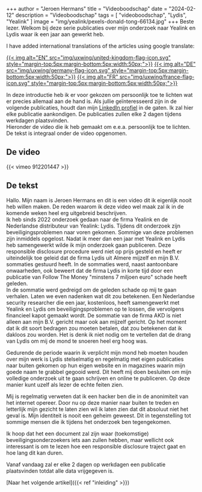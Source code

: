 +++
author = "Jeroen Hermans"
title = "Videoboodschap"
date = "2024-02-12"
description = "Videoboodschap"
tags = [
    "videoboodschap", "Lydis", "Yealink"
]
image = "img/yealink/pexels-donald-tong-66134.jpg"
+++
Beste lezer. Welkom bij deze serie publicaties over mijn onderzoek naar Yealink en Lydis waar ik een jaar aan gewerkt heb.
<!--more-->
I have added international translations of the articles using google translate:  

[{{< img alt="EN" src="img/uxwing/united-kingdom-flag-icon.svg" style="margin-top:5px;margin-bottom:5px;width:50px;">}}](https://cloudaware-eu.translate.goog/yealink/video_boodschap/?_x_tr_sl=nl&_x_tr_tl=en&_x_tr_hl=nl&_x_tr_pto=wapp)
[{{< img alt="DE" src="img/uxwing/germany-flag-icon.svg" style="margin-top:5px;margin-bottom:5px;width:50px;">}}](https://cloudaware-eu.translate.goog/yealink/video_boodschap/?_x_tr_sl=nl&_x_tr_tl=de&_x_tr_hl=nl&_x_tr_pto=wapp)
[{{< img alt="FR" src="img/uxwing/france-flag-icon.svg" style="margin-top:5px;margin-bottom:5px;width:50px;">}}](https://cloudaware-eu.translate.goog/yealink/video_boodschap/?_x_tr_sl=nl&_x_tr_tl=fr&_x_tr_hl=nl&_x_tr_pto=wapp)  

In deze introductie heb ik er voor gekozen om persoonlijk toe te lichten wat er precies allemaal aan de hand is. Als 
jullie geïnteresseerd zijn in de volgende publicaties, houdt dan mijn [LinkedIn profiel](https://www.linkedin.com/in/jeroenhermans/)
in de gaten. Ik zal hier elke publicatie aankondigen. De publicaties zullen elke 2 dagen tijdens werkdagen plaatsvinden.  
Hieronder de video die ik heb gemaakt om e.e.a. persoonlijk toe te lichten. De tekst is integraal onder de video opgenomen.

## De video
{{< vimeo 912201447 >}}
## De tekst

Hallo. Mijn naam is Jeroen Hermans en dit is een video dit ik eigenlijk nooit heb willen maken. De reden waarom ik deze 
video wel maak zal ik in de komende weken heel erg uitgebreid beschrijven.  
Ik heb sinds 2022 onderzoek gedaan naar de firma Yealink en de Nederlandse distributeur van Yealink: Lydis. Tijdens dit 
onderzoek zijn beveiligingsproblemen naar voren gekomen. Sommige van deze problemen zijn inmiddels opgelost. Nadat ik 
meer dan een jaar met Yealink en Lydis heb samengewerkt wilde ik mijn onderzoek gaan publiceren. Deze responsible 
disclosure procedure werd niet op prijs gesteld en heeft er uiteindelijk toe geleid dat de firma Lydis uit Almere 
mijzelf en mijn B.V. sommaties gestuurd heeft. In de sommaties werd, naast aantoonbare onwaarheden, ook beweert dat de 
firma Lydis in korte tijd door een publicatie van Follow The Money "minstens 7 miljoen euro" schade heeft geleden.  
In de sommatie werd gedreigd om de geleden schade op mij te gaan verhalen. Laten we even nadenken wat dit zou betekenen. 
Een Nederlandse security researcher die een jaar, kostenloos, heeft samengewerkt met Yealink en Lydis om 
beveiligingsproblemen op te lossen, die vervolgens financieel kapot gemaakt wordt. De sommatie van de firma AKD is niet 
alleen aan mijn B.V. gericht maar ook aan mijzelf gericht. Op het moment dat ik dit soort bedragen zou moeten betalen, dat zou 
betekenen dat ik dakloos zou worden. Het is denk ik niet nodig om te vertellen dat de drang van Lydis om mij de mond te 
snoeren heel erg hoog was.  

Gedurende de periode waarin ik verplicht mijn mond heb moeten houden over mijn werk is Lydis stelselmatig en regelmatig
met eigen publicaties naar buiten gekomen op hun eigen website en in magazines waarin mijn goede naam te grabbel gegooid
werd. Dit heeft mij doen besluiten om mijn volledige onderzoek uit te gaan schrijven en online te publiceren. Op deze 
manier kunt uzelf als lezer de echte feiten zien.  

Mij is regelmatig verweten dat ik een hacker ben die in de anonimiteit van het internet opereer. Door nu op deze manier
naar buiten te treden en letterlijk mijn gezicht te laten zien wil ik laten zien dat dit absoluut niet het geval is.
Mijn identiteit is nooit een geheim geweest. Dit in tegenstelling tot sommige mensen die ik tijdens het onderzoek ben 
tegengekomen. 

Ik hoop dat het een document zal zijn waar (toekomstige) beveiligingsonderzoekers iets aan zullen hebben, maar wellicht 
ook interessant is om te lezen hoe een responsible disclosure traject gaat en hoe lang dit kan duren.  

Vanaf vandaag zal er elke 2 dagen op werkdagen een publicatie plaatsvinden totdat alle data vrijgegeven is.

[Naar het volgende artikel]({{< ref "inleiding" >}})
